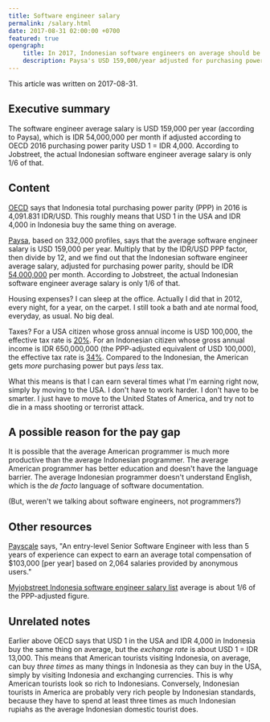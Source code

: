 ```yaml
---
title: Software engineer salary
permalink: /salary.html
date: 2017-08-31 02:00:00 +0700
featured: true
opengraph:
    title: In 2017, Indonesian software engineers on average should be paid IDR 54,000,000/month, but they are only paid 1/6 of it
    description: Paysa's USD 159,000/year adjusted for purchasing power parity according to OECD 2016 data (about USD 1 = IDR 4,000).
---
```


This article was written on 2017-08-31.

## Executive summary

The software engineer average salary is USD 159,000 per year (according to Paysa),
which is IDR 54,000,000 per month if adjusted according to OECD 2016 purchasing power parity USD 1 = IDR 4,000.
According to Jobstreet,
the actual Indonesian software engineer average salary is only 1/6 of that.

## Content

[OECD](https://data.oecd.org/conversion/purchasing-power-parities-ppp.htm) says that
Indonesia total purchasing power parity (PPP) in 2016 is 4,091.831 IDR/USD.
This roughly means that USD 1 in the USA and IDR 4,000 in Indonesia buy the same thing on average.

[Paysa](https://www.paysa.com/salaries/software-engineer--t), based on 332,000 profiles,
says that the average software engineer salary is USD 159,000 per year.
Multiply that by the IDR/USD PPP factor, then divide by 12, and we find out that
the Indonesian software engineer average salary, adjusted for purchasing power parity,
should be IDR [54,000,000](https://www.google.co.jp/search?q=159000*4091.831%2F12) per month.
According to Jobstreet,
the actual Indonesian software engineer average salary is only 1/6 of that.

Housing expenses?
I can sleep at the office.
Actually I did that in 2012, every night, for a year, on the carpet.
I still took a bath and ate normal food, everyday, as usual.
No big deal.

Taxes?
For a USA citizen whose gross annual income is USD 100,000, the effective tax rate is
[20%](https://en.wikipedia.org/wiki/Income_tax_in_the_United_States#Effective_income_tax_rates).
For an Indonesian citizen whose gross annual income is IDR 650,000,000 (the PPP-adjusted equivalent of USD 100,000),
the effective tax rate is
[34%](http://solfina-pph21.azurewebsites.net/solfina_pph21_kalkulator.aspx).
Compared to the Indonesian,
the American gets *more* purchasing power but pays *less* tax.

What this means is that I can earn several times what I'm earning right now,
simply by moving to the USA.
I don't have to work harder.
I don't have to be smarter.
I just have to move to the United States of America,
and try not to die in a mass shooting or terrorist attack.

## A possible reason for the pay gap

It is possible that the average American programmer is
much more productive than the average Indonesian programmer.
The average American programmer has better education
and doesn't have the language barrier.
The average Indonesian programmer doesn't understand English,
which is the *de facto* language of software documentation.

(But, weren't we talking about software engineers, not programmers?)

## Other resources

[Payscale](http://www.payscale.com/research/US/Job=Senior_Software_Engineer/Salary) says,
"An entry-level Senior Software Engineer with less than 5 years of experience can expect
to earn an average total compensation of $103,000 [per year] based on 2,064 salaries provided by anonymous users."

[Myjobstreet Indonesia software engineer salary list](https://myjobstreet.jobstreet.co.id/career-enhancer/basic-salary-report.php?param=software%20engineer%7C%7Cid%7C%7Cid&site=id)
average is about 1/6 of the PPP-adjusted figure.

## Unrelated notes

Earlier above OECD says that USD 1 in the USA and IDR 4,000 in Indonesia buy the same thing on average,
but the *exchange rate* is about USD 1 = IDR 13,000.
This means that American tourists visiting Indonesia, on average,
can buy *three times* as many things in Indonesia as they can buy in the USA,
simply by visiting Indonesia and exchanging currencies.
This is why American tourists look so rich to Indonesians.
Conversely, Indonesian tourists in America are probably very rich people by Indonesian standards,
because they have to spend at least three times as much Indonesian rupiahs as the average Indonesian domestic tourist does.
